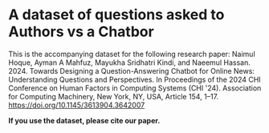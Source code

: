 # A dataset of questions asked to Authors vs a Chatbor

This is the accompanying dataset for the following research paper: Naimul Hoque, Ayman A Mahfuz, Mayukha Sridhatri Kindi, and Naeemul Hassan. 2024. 
Towards Designing a Question-Answering Chatbot for Online News: Understanding Questions and Perspectives. 
In Proceedings of the 2024 CHI Conference on Human Factors in Computing Systems (CHI '24). Association for Computing Machinery, New York, NY, USA, Article 154, 1–17. 
https://doi.org/10.1145/3613904.3642007

<b>If you use the dataset, please cite our paper.</b>
